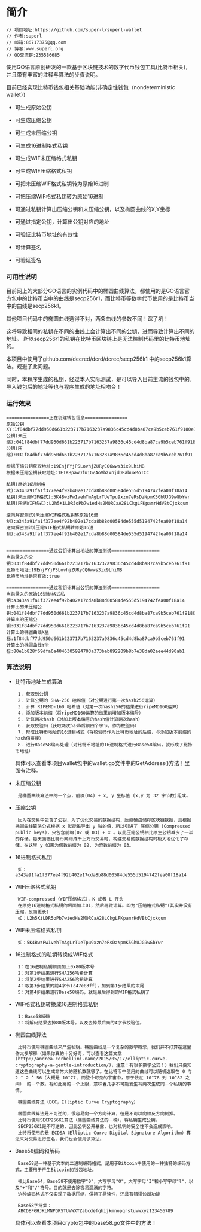 # 简介
    // 项目地址:https://github.com/super-l/superl-wallet
    // 作者:superl
    // 邮箱:86717375@qq.com
    // 博客:www.superl.org
    // QQ交流群:235586685
使用GO语言原创研发的一款基于区块链技术的数字代币钱包工具(比特币相关)，并且带有丰富的注释与算法的步骤说明。

目前已经实现比特币钱包相关基础功能(非确定性钱包（nondeterministic wallet）)
-  可生成原始公钥
-  可生成压缩公钥
-  可生成未压缩公钥

-  可生成16进制格式私钥
-  可生成WIF未压缩格式私钥
-  可生成WIF压缩格式私钥

-  可把未压缩WIF格式私钥转为原始16进制
-  可把压缩WIF格式私钥转为原始16进制

-  可通过私钥计算出压缩公钥和未压缩公钥，以及椭圆曲线的X,Y坐标
-  可通过指定公钥，计算出公钥对应的地址

-  可验证比特币地址的有效性

-  可计算签名

-  可验证签名

### 可用性说明

   目前网上的大部分GO语言的实例代码中的椭圆曲线算法，都使用的是GO语言官方包中的比特币当中的曲线是secp256r1，而比特币等数字代币使用的是比特币当中的曲线是secp256k1。
    
   其他项目代码中的椭圆曲线选得不对，两条曲线的参数不同！踩了坑！
   
   这将导致相同的私钥在不同的曲线上会计算出不同的公钥，进而导致计算出不同的地址。 所以secp256r1的私钥在比特币区块链上是无法控制代码里的比特币地址的。
    
   本项目中使用了github.com/decred/dcrd/dcrec/secp256k1 中的secp256k1算法。规避了此问题。
   
   同时，本程序生成的私钥，经过本人实际测试，是可以导入目前主流的钱包中的。导入钱包后的地址等也与程序生成的地址相吻合！

### 运行效果

    ================正在创建钱包信息================
    原始公钥XY:1f84dbf77dd950d661b223717b7163237a9836c45cd4d8ba87ca9b5ceb761f9180e1b828f69dfa6a4046305924703a373bab892209b8b7e38da02aee44d90ab1
    公钥(未压缩):041f84dbf77dd950d661b223717b7163237a9836c45cd4d8ba87ca9b5ceb761f9180e1b828f69dfa6a4046305924703a373bab892209b8b7e38da02aee44d90ab1
    公钥(压缩):031f84dbf77dd950d661b223717b7163237a9836c45cd4d8ba87ca9b5ceb761f91
    
    根据压缩公钥获取地址:19EnjPYjPSLovhjZURyCQ6wws3ix9LhiMB
    根据未压缩公钥获取地址:1ETKBpawDfu1GZAoVbzVnjdDRabuxMoTCc
    
    私钥(原始16进制格式):a343a91fa1f377ee4f92b402e17cda8b88d00584de555d5194742fea00f18a14
    私钥(未压缩WIF格式):5K4BwzPw1vehTmAgLrTUeTpu9xzn7eRsDzNpmK5GhUJG9wGbYwr
    私钥(压缩WIF格式):L2h5KiLDR5oPb7wiedHs2MQRCaA28LCkgLFKpamrHdVBtCjxkqum
    
    逆向解密测试(未压缩WIF格式私钥转原始16进制):a343a91fa1f377ee4f92b402e17cda8b88d00584de555d5194742fea00f18a14
    逆向解密测试(压缩WIF格式私钥转原始16进制):a343a91fa1f377ee4f92b402e17cda8b88d00584de555d5194742fea00f18a14
    
    
    ================通过公钥计算出地址的算法测试==================
    当前录入的公钥:031f84dbf77dd950d661b223717b7163237a9836c45cd4d8ba87ca9b5ceb761f91
    比特币地址:19EnjPYjPSLovhjZURyCQ6wws3ix9LhiMB
    比特币地址是否有效:true
    
    ================通过私钥计算出公钥的算法测试==================
    当前录入的原始16进制格式私钥:a343a91fa1f377ee4f92b402e17cda8b88d00584de555d5194742fea00f18a14
    计算出的未压缩公钥:041f84dbf77dd950d661b223717b7163237a9836c45cd4d8ba87ca9b5ceb761f9180e1b828f69dfa6a4046305924703a373bab892209b8b7e38da02aee44d90ab1
    计算出的压缩公钥:031f84dbf77dd950d661b223717b7163237a9836c45cd4d8ba87ca9b5ceb761f91
    计算出的椭圆曲线X坐标:1f84dbf77dd950d661b223717b7163237a9836c45cd4d8ba87ca9b5ceb761f91
    计算出的椭圆曲线Y坐标:80e1b828f69dfa6a4046305924703a373bab892209b8b7e38da02aee44d90ab1

### 算法说明
-  比特币地址生成算法

        1. 获取到公钥
        2. 计算公钥的 SHA-256 哈希值（对公钥进行第一次hash256运算）
        3. 计算 RIPEMD-160 哈希值（对第一次hash256的结果进行ripeMD160运算）
        4. 添加版本前缀（将ripeMD160运算的结果前增加版本编号）
        5. 计算两次hash（对加上版本编号的hash值计算两次hash）
        6. 获取校验码（获取两次hash后前四个字节，作为校验码）
        7. 形成比特币地址的16进制格式（将校验码作为比特币地址的后缀，与添加版本前缀的hash值拼接）
        8. 进行Base58编码处理（对比特币地址的16进制格式进行Base58编码，就形成了比特币地址）  

    具体可以查看本项目wallet包中的wallet.go文件中的GetAddress()方法！里面有注释。
    
-  未压缩公钥
    
        是椭圆曲线算法中的一个点，前缀(04) + x, y 坐标值 (x,y 为 32 字节数)组成。


-  压缩公钥
   
        因为在交易中包含了公钥，为了优化交易的数据结构、压缩硬盘储存区块链数据，且根据椭圆曲线算法公式根据 x 就能推导出 y 轴的值，所以引进了 压缩公钥 (Compressed public keys)，只包含前缀(02 或 03) + x 。以此压缩公钥相比原生公钥减少了一半的存储，每天面临比特币网络成千上万币交易时，构建交易的数据结构时极大地优化了存储。在这里 y 如果为偶数前缀为 02, 为奇数前缀为 03。


-  16进制格式私钥
    
        如：a343a91fa1f377ee4f92b402e17cda8b88d00584de555d5194742fea00f18a14
    
-  WIF压缩格式私钥
       
        WIF-compressed（WIF压缩格式），K 或者 L 开头
        在原始16进制格式私钥的后面加上01，然后再做计算。即为"压缩格式私钥"(其实并没有压缩，反而更长)
        如：L2h5KiLDR5oPb7wiedHs2MQRCaA28LCkgLFKpamrHdVBtCjxkqum

    
-  WIF未压缩格式私钥
    
        如：5K4BwzPw1vehTmAgLrTUeTpu9xzn7eRsDzNpmK5GhUJG9wGbYwr

-  16进制格式的私钥转换成WIF格式
        
        1：在16进制私钥前面加上0x80版本号
        2：对第1步结果进行SHA256哈希计算
        3：将第2步结果进行SHA256哈希计算
        4：取第3步结果的前4字节(c47e83ff)，加到第1步结果的末尾
        5：对第4步结果进行Base58编码，就是最后得到的WIF格式私钥了

-  WIF格式私钥转换成16进制格式私钥
        
        1：Base58解码
        2：将解码结果去掉80版本号，以及去掉最后面的4字节校验位。
        
-  椭圆曲线算法

        比特币使用椭圆曲线来产生私钥。椭圆曲线是一个复杂的数学概念，我们并不打算在这里作太多解释（如果你真的十分好奇，可以查看这篇文章(http://andrea.corbellini.name/2015/05/17/elliptic-curve-cryptography-a-gentle-introduction/)，注意：有很多数学公式！）我们只要知道这些曲线可以生成非常大的随机数就够了。在比特币中使用的曲线可以随机选取在 0 与 2 ^ 2 ^ 56（大概是 10^77, 而整个可见的宇宙中，原子数在 10^78 到 10^82 之间） 的一个数。有如此高的一个上限，意味着几乎不可能发生有两次生成同一个私钥的事情。
        
        椭圆曲线算法（ECC，Elliptic Curve Cryptography）
        
        椭圆曲线算法是不可逆的，很容易向一个方向计算，但是不可以向相反方向倒推。
        比特币使用SECP256K1算法（椭圆曲线算法的一种），将私钥生成公钥。
        SECP256K1是不可逆的，因此公钥公开暴露，也对私钥的安全性不会造成影响。
        比特币使用的是 ECDSA（Elliptic Curve Digital Signature Algorithm）算法来对交易进行签名，我们也会使用该算法。

-  Base58编码和解码
    
        Base58是一种基于文本的二进制编码格式，是用于Bitcoin中使用的一种独特的编码方式，主要用于产生Bitcoin的钱包地址。
        
        相比Base64，Base58不使用数字"0"，大写字母"O"，大写字母"I"和小写字母"l"，以及"+"和"/"符号。目的就是去除容易混淆的字符。
        这种编码格式不仅实现了数据压缩，保持了易读性，还具有错误诊断功能
        
        Base58字符集：
        ABCDEFGHJKLMNPQRSTUVWXYZabcdefghijkmnopqrstuvwxyz123456789
        
      具体可以查看本项目crypto包中的base58.go文件中的方法！